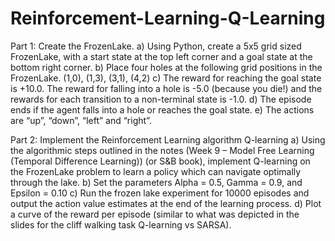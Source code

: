 # Reinforcement-Learning-Q-Learning
Part 1: Create the FrozenLake. 
a) Using Python, create a 5x5 grid sized FrozenLake, with a start state at the top left corner and
a goal state at the bottom right corner.
b) Place four holes at the following grid positions in the FrozenLake. (1,0), (1,3), (3,1), (4,2)
c) The reward for reaching the goal state is +10.0. The reward for falling into a hole is -5.0
(because you die!) and the rewards for each transition to a non-terminal state is -1.0.
d) The episode ends if the agent falls into a hole or reaches the goal state.
e) The actions are “up”, “down”, “left” and “right”.

Part 2: Implement the Reinforcement Learning algorithm Q-learning
a) Using the algorithmic steps outlined in the notes (Week 9 – Model Free Learning (Temporal
Difference Learning)) (or S&B book), implement Q-learning on the FrozenLake problem to
learn a policy which can navigate optimally through the lake.
b) Set the parameters Alpha = 0.5, Gamma = 0.9, and Epsilon = 0.10
c) Run the frozen lake experiment for 10000 episodes and output the action value estimates at
the end of the learning process.
d) Plot a curve of the reward per episode (similar to what was depicted in the slides for the cliff
walking task Q-learning vs SARSA). 
